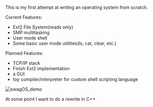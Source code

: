 This is my first attempt at writing an operating system from scratch. 

Current Features:
- Ext2 File System(reads only)
- SMP multitasking
- User mode shell
- Some basic user mode utilities(ls, cat, clear, etc.)

Planned Features:
- TCP/IP stack
- Finish Ext2 implementation
- a GUI
- toy compiler/interpreter for custom shell scripting language

![swagOS_demo](https://github.com/ColeStrickler/swagOS/assets/82488869/2a63b309-e69e-48cd-9252-678977ef9b4e)

At some point I want to do a rewrite in C++
